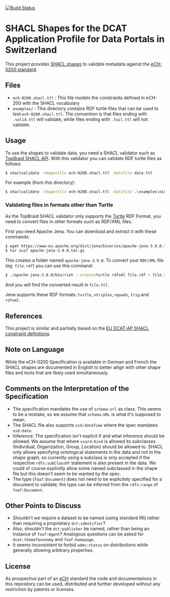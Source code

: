 [![Build Status](https://travis-ci.org/factsmission/dcat-ap-ch-shacl.svg?branch=master)](https://travis-ci.org/factsmission/dcat-ap-ch-shacl)

# SHACL Shapes for the DCAT Application Profile for Data Portals in Switzerland

This project provides [SHACL shapes](https://www.w3.org/TR/shacl/) to validate metadata against the [eCH-0200 standard](https://www.ech.ch/vechweb/page?p=dossier&documentNumber=eCH-0200&documentVersion=1.0).

## Files

 * `ech-0200.shacl.ttl` : This file models the constraints defined in eCH-200 with the SHACL vocabulary
 * `examples/` : This directory contains RDF turtle files that can be used to test `ech-0200.shacl.ttl`. The convention is that files ending with `.valid.ttl` will validate, while files ending with `.fail.ttl` will not validate.

## Usage

To use the shapes to validate data, you need a SHACL validator such as [TopBraid SHACL API](https://github.com/TopQuadrant/shacl). With this validator you can validate RDF turtle files as follows:

```BASH
$ shaclvalidate -shapesfile ech-0200.shacl.ttl -datafile data.ttl
```

For example (from this directory):

```BASH
$ shaclvalidate -shapesfile ech-0200.shacl.ttl -datafile .\examples\minimal.valid.ttl
```

### Validating files in formats other than Turtle

As the TopBraid SHACL validator only supports the [Turtle](https://www.w3.org/TR/turtle/) RDF Format, you need to convert files in other formats such as RDF/XML files.

First you need Apache Jena. You can download and extract it with these commands:

```BASH
$ wget https://www-eu.apache.org/dist/jena/binaries/apache-jena-3.9.0.tar.gz
$ tar xvzf apache-jena-3.9.0.tar.gz
```

This creates a folder named `apache-jena-3.9.0`. To convert your `RDF/XML` file (eg. `file.rdf`) you can use this command:

```BASH
$ ./apache-jena-3.9.0/bin/riot --output=turtle rdfxml file.rdf > file.ttl
```

And you will find the converted result in `file.ttl`.

Jena supports these RDF formats: `turtle`, `ntriples`, `nquads`, `trig` and `rdfxml`.


## References

This project is similar and partially based on the [EU DCAT-AP SHACL constraint definitions](https://github.com/SEMICeu/dcat-ap_shacl).

## Note on Language

While the eCH-0200 Specification is available in German and French the SHACL shapes are documented in English to better allign with other shape files and tools that are likely used simultaneously.

## Comments on the Interpretation of the Specification

 * The specification mandates the use of `schema:url` as class. This seems to be a mistake, so we assume that `schema:URL` is what it's supposed to mean.
 * The SHACL file also supports `xsd:dateTime` where the spec mandates `xsd:date`.
 * Inference: The specification isn't explicit if and what inference should be allowed. We assume that where `vcard:Kind` is allowed its subclasses (Individual, Organization, Group, Location) should be allowed to. SHACL only allows specifying ontological statements in the data and not in the shape graph, so currently using a subclass is only accepted if the respective `rdfs:subClassOf` statement is also present in the data. We could of course explicitly allow some named subclassed in the shape file but this doesn't seem to be wanted by the spec.
 * The type (`foaf:Document`) does not need to be explicitely specified for a document to validate; the type can be inferred from the `rdfs:range` of `foaf:Document`.

 ## Other Points to Discuss
 * Shouldn't we require a dataset to be named (using standard IRI) rather than requiring a proprietary `dct:identifier`?
 * Also, shouldn't the `dct:publisher` be named, rather than being an instance of `foaf:Agent`? Analogous questions can be asked for `dcat:themeTaxonomy` and `foaf:homepage`.
 * It seems inconsistent to forbid `adms:status` on distributions while generally allowing arbitrary properties.

## License

As prospective part of an [eCH](https://www.ech.ch/) standard the code and documentations in this repository can be used, distributed and further developed without any restriction by patents or licenses.
